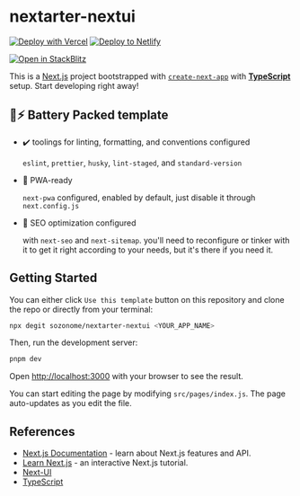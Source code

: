 # nextarter-nextui

[![Deploy with Vercel](https://vercel.com/button)](https://vercel.com/import/git?s=https://github.com/sozonome/nextarter-nextui) [![Deploy to Netlify](https://www.netlify.com/img/deploy/button.svg)](https://app.netlify.com/start/deploy?repository=https://github.com/sozonome/nextarter-nextui)

[![Open in StackBlitz](https://developer.stackblitz.com/img/open_in_stackblitz.svg)](https://stackblitz.com/github/sozonome/nextarter-nextui)

This is a [Next.js](https://nextjs.org/) project bootstrapped with [`create-next-app`](https://github.com/vercel/next.js/tree/canary/packages/create-next-app) with [**TypeScript**](https://www.typescriptlang.org) setup.
Start developing right away!

## 🔋⚡ Battery Packed template

- ✔️ toolings for linting, formatting, and conventions configured

  `eslint`, `prettier`, `husky`, `lint-staged`, and `standard-version`

- 📱 PWA-ready

  `next-pwa` configured, enabled by default, just disable it through `next.config.js`

- 🔎 SEO optimization configured

  with `next-seo` and `next-sitemap`. you'll need to reconfigure or tinker with it to get it right according to your needs, but it's there if you need it.

## Getting Started

You can either click `Use this template` button on this repository and clone the repo or directly from your terminal:

```bash
npx degit sozonome/nextarter-nextui <YOUR_APP_NAME>
```

Then, run the development server:

```bash
pnpm dev
```

Open [http://localhost:3000](http://localhost:3000) with your browser to see the result.

You can start editing the page by modifying `src/pages/index.js`. The page auto-updates as you edit the file.

## References

- [Next.js Documentation](https://nextjs.org/docs) - learn about Next.js features and API.
- [Learn Next.js](https://nextjs.org/learn) - an interactive Next.js tutorial.
- [Next-UI](https://nextui.org)
- [TypeScript](https://www.typescriptlang.org)

